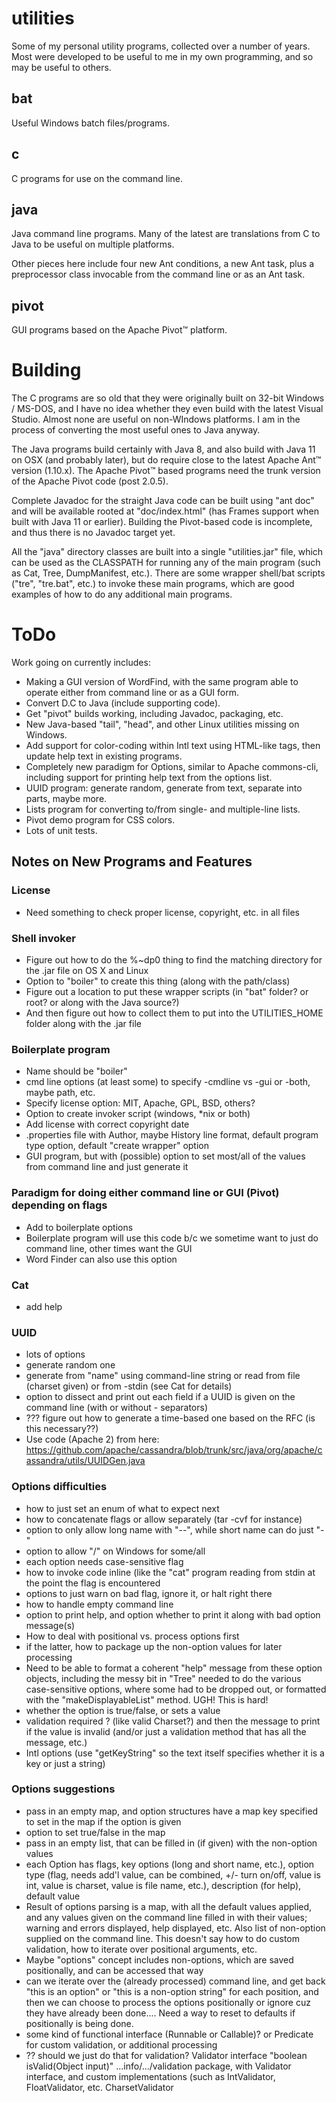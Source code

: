# utilities
Some of my personal utility programs, collected over a number of years. Most were developed to be useful to me in my own programming, and so may be useful to others.

## bat
Useful Windows batch files/programs.

## c
C programs for use on the command line.

## java
Java command line programs. Many of the latest are translations from C to Java to be useful on multiple platforms.

Other pieces here include four new Ant conditions, a new Ant task, plus a preprocessor class invocable from the command line or as an Ant task.

## pivot
GUI programs based on the Apache Pivot™ platform.



# Building

The C programs are so old that they were originally built on 32-bit Windows / MS-DOS, and I have no idea whether they even build with the latest Visual Studio. Almost none are useful on non-WIndows platforms. I am in the process of converting the most useful ones to Java anyway.

The Java programs build certainly with Java 8, and also build with Java 11 on OSX (and probably later), but do require close to the latest Apache Ant™ version (1.10.x).  The Apache Pivot™ based programs need the trunk version of the Apache Pivot code (post 2.0.5).

Complete Javadoc for the straight Java code can be built using "ant doc" and will be available rooted at "doc/index.html" (has Frames support when built with Java 11 or earlier). Building the Pivot-based code is incomplete, and thus there is no Javadoc target yet.

All the "java" directory classes are built into a single "utilities.jar" file, which can be used as the CLASSPATH for running any of the main program (such as Cat, Tree, DumpManifest, etc.). There are some wrapper shell/bat scripts ("tre", "tre.bat", etc.) to invoke these main programs, which are good examples of how to do any additional main programs.

# ToDo

Work going on currently includes:

- Making a GUI version of WordFind, with the same program able to operate either from command line or as a GUI form.
- Convert D.C to Java (include supporting code).
- Get "pivot" builds working, including Javadoc, packaging, etc.
- New Java-based "tail", "head", and other Linux utilities missing on Windows.
- Add support for color-coding within Intl text using HTML-like tags, then update help text in existing programs.
- Completely new paradigm for Options, similar to Apache commons-cli, including support for printing help text from the options list.
- UUID program: generate random, generate from text, separate into parts, maybe more.
- Lists program for converting to/from single- and multiple-line lists.
- Pivot demo program for CSS colors.
- Lots of unit tests.

## Notes on New Programs and Features

### License
- Need something to check proper license, copyright, etc. in all files

### Shell invoker
- Figure out how to do the %~dp0 thing to find the matching directory for the .jar file on OS X and Linux
- Option to "boiler" to create this thing (along with the path/class)
- Figure out a location to put these wrapper scripts (in "bat" folder? or root? or along with the Java source?)
- And then figure out how to collect them to put into the UTILITIES_HOME folder along with the .jar file

### Boilerplate program
- Name should be "boiler"
- cmd line options (at least some) to specify -cmdline vs -gui or -both, maybe path, etc.
- Specify license option: MIT, Apache, GPL, BSD, others?
- Option to create invoker script (windows, *nix or both)
- Add license with correct copyright date
- .properties file with Author, maybe History line format, default program type option, default "create wrapper" option
- GUI program, but with (possible) option to set most/all of the values from command line and just generate it

### Paradigm for doing either command line or GUI (Pivot) depending on flags
- Add to boilerplate options
- Boilerplate program will use this code b/c we sometime want to just do command line, other times want the GUI
- Word Finder can also use this option

### Cat
- add help

### UUID
- lots of options
- generate random one
- generate from "name" using command-line string or read from file (charset given) or from -stdin (see Cat for details)
- option to dissect and print out each field if a UUID is given on the command line (with or without - separators)
- ??? figure out how to generate a time-based one based on the RFC (is this necessary??)
- Use code (Apache 2) from here: https://github.com/apache/cassandra/blob/trunk/src/java/org/apache/cassandra/utils/UUIDGen.java

### Options difficulties
- how to just set an enum of what to expect next
- how to concatenate flags or allow separately (tar -cvf for instance)
- option to only allow long name with "--", while short name can do just "-"
- option to allow "/" on Windows for some/all
- each option needs case-sensitive flag
- how to invoke code inline (like the "cat" program reading from stdin at the point the flag is encountered
- options to just warn on bad flag, ignore it, or halt right there
- how to handle empty command line
- option to print help, and option whether to print it along with bad option message(s)
- How to deal with positional vs. process options first
- if the latter, how to package up the non-option values for later processing
- Need to be able to format a coherent "help" message from these option objects, including the messy bit in "Tree" needed to do the various case-sensitive options, where some had to be dropped out, or formatted with the "makeDisplayableList" method. UGH!  This is hard!
- whether the option is true/false, or sets a value
- validation required ? (like valid Charset?) and then the message to print if the value is invalid (and/or just a validation method that has all the message, etc.)
- Intl options (use "getKeyString" so the text itself specifies whether it is a key or just a string)

### Options suggestions
- pass in an empty map, and option structures have a map key specified to set in the map if the option is given
- option to set true/false in the map
- pass in an empty list, that can be filled in (if given) with the non-option values
- each Option has flags, key options (long and short name, etc.), option type (flag, needs add'l value, can be combined, +/- turn on/off, value is int, value is charset, value is file name, etc.), description (for help), default value
- Result of options parsing is a map, with all the default values applied, and any values given on the command line filled in with their values; warning and errors displayed, help displayed, etc.  Also list of non-option supplied on the command line.  This doesn't say how to do custom validation, how to iterate over positional arguments, etc.
- Maybe "options" concept includes non-options, which are saved positionally, and can be accessed that way
- can we iterate over the (already processed) command line, and get back "this is an option" or "this is a non-option string" for each position, and then we can choose to process the options positionally or ignore cuz they have already been done.... Need a way to reset to defaults if positionally is being done.
- some kind of functional interface (Runnable or Callable)? or Predicate for custom validation, or additional processing
- ?? should we just do that for validation?  Validator interface "boolean isValid(Object input)" ...info/.../validation package, with Validator interface, and custom implementations (such as IntValidator, FloatValidator, etc. CharsetValidator

